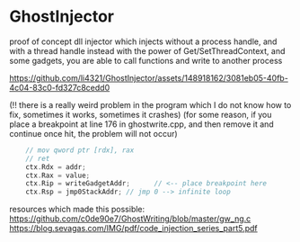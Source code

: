 # GhostInjector

proof of concept dll injector which injects without a process handle, and with a thread handle instead
with the power of Get/SetThreadContext, and some gadgets, you are able to call functions and write to another process


https://github.com/li4321/GhostInjector/assets/148918162/3081eb05-40fb-4c04-83c0-fd327c8cedd0


(!! there is a really weird problem in the program which I do not know how to fix, sometimes it works, sometimes it crashes)
(for some reason, if you place a breakpoint at line 176 in ghostwrite.cpp, and then remove it and continue once hit, the problem will not occur)
```c++
	// mov qword ptr [rdx], rax
	// ret
	ctx.Rdx = addr;
	ctx.Rax = value;
	ctx.Rip = writeGadgetAddr;		// <-- place breakpoint here
	ctx.Rsp = jmp0StackAddr; // jmp 0 --> infinite loop
```


resources which made this possible:
https://github.com/c0de90e7/GhostWriting/blob/master/gw_ng.c
https://blog.sevagas.com/IMG/pdf/code_injection_series_part5.pdf
